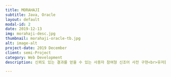 ```yaml
---
title: MORAHAJI
subtitle: Java, Oracle
layout: default
modal-id: 2
date: 2019-12-13
img: morahaji-desc.jpg
thumbnail: morahaji-oracle-tb.jpg
alt: image-alt
project-date: 2019 December
client: semi-Project
category: Web Development
description: 신뢰도 있는 결과를 얻을 수 있는 사용자 참여형 신조어 사전 구현<br>유저들의 토론이 가능한 자유게시판 제공, 파파고 번역, 자동완성 검색 등 유저 편의 기능 제공<br><a href="https://github.com/JoyRapture/morahaji">Github 가기</a>

---
```

